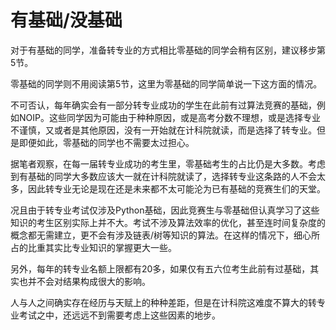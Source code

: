 # 有基础/没基础

对于有基础的同学，准备转专业的方式相比零基础的同学会稍有区别，建议移步第5节。

零基础的同学则不用阅读第5节，这里为零基础的同学简单说一下这方面的情况。

不可否认，每年确实会有一部分转专业成功的学生在此前有过算法竞赛的基础，例如NOIP。这些同学因为可能由于种种原因，或是高考分数不理想，或是选择专业不谨慎，又或者是其他原因，没有一开始就在计科院就读，而是选择了转专业。但是即便如此，零基础的同学也不需要太过担心。

据笔者观察，在每一届转专业成功的考生里，零基础考生的占比仍是大多数。考虑到有基础的同学大多数应该大一就在计科院就读了，选择转专业这条路的人不会太多，因此转专业无论是现在还是未来都不太可能沦为已有基础的竞赛生们的天堂。

况且由于转专业考试仅涉及Python基础，因此竞赛生与零基础但认真学习了这些知识的考生区别实际上并不大。考试不涉及算法效率的优化，甚至连时间复杂度的概念都无需建立，更不会有涉及链表/树等知识的算法。在这样的情况下，细心所占的比重其实比专业知识的掌握更大一些。

另外，每年的转专业名额上限都有20多，如果仅有五六位考生此前有过基础，其实也并不会对结果构成很大的影响。

人与人之间确实存在经历与天赋上的种种差距，但是在计科院这难度不算大的转专业考试之中，还远远不到需要考虑上这些因素的地步。
